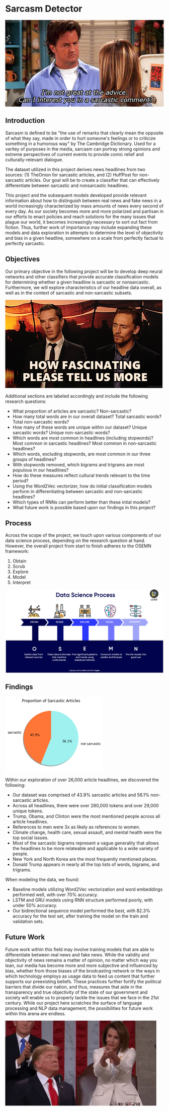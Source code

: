 # Sarcasm Detector

<img src='Images/friends_sarcasm.gif'>

## Introduction

Sarcasm is defined to be "the use of remarks that clearly mean the opposite of what they say, made in order to hurt someone's feelings or to criticize something in a humorous way" by The Cambridge Dictionary. Used for a varitey of purposes in the media, sarcasm can portray strong opinions and extreme perspectives of current events to provide comic relief and culturally-relevant dialogue.

The dataset utilized in this project derives news headlines from two sources: (1) TheOnion for sarcastic articles, and (2) HuffPost for non-sarcastic articles. Our goal will be to create a classifier that can effectively differentiate between sarcastic and nonsarcastic headlines.

This project and the subsequent models developed provide relevant information about how to distinguish between real news and fake news in a world increasingly characterized by mass amounts of news every second of every day. As our society becomes more and more polarized and partisan in our efforts to enact policies and reach solutions for the many issues that plague our world, it becomes increasingly necessary to sort out fact from fiction. Thus, further work of importance may include expanding these models and data exploration in attempts to determine the level of objectivity and bias in a given headline, somewhere on a scale from perfectly factual to perfectly sarcastic.

## Objectives

Our primary objective in the following project will be to develop deep neural networks and other classifiers that provide accurate classification models for determining whether a given headline is sarcastic or nonsarcastic. Furthermore, we will explore characteristics of our headline data overall, as well as in the context of sarcastic and non-sarcastic subsets.

<img src='Images/tell_us_more.gif'>

Additional sections are labeled accordingly and include the following research questions:

* What proportion of articles are sarcastic? Non-sarcastic?
* How many total words are in our overall dataset? Total sarcastic words? Total non-sarcastic words?
* How many of these words are unique within our dataset? Unique sarcastic words? Unique non-sarcastic words?
* Which words are most common in headlines (including stopwords)? Most common in sarcastic headlines? Most common in non-sarcastic headlines?
* Which words, excluding stopwords, are most common in our three groups of headlines?
* With stopwords removed, which bigrams and trigrams are most populous in our headlines?
* How do these measures reflect cultural trends relevant to the time period?
* Using the Word2Vec vectorizer, how do initial classification models perform in differentiating between sarcastic and non-sarcastic headlines?
* Which types of RNNs can perform better than these intial models?
* What future work is possible based upon our findings in this project?

## Process

Across the scope of the project, we touch upon various components of our data science process, depending on the research question at hand. However, the overall project from start to finish adheres to the OSEMN framework:

1. Obtain
2. Scrub
3. Explore
4. Model
5. Interpret

<img src='Images/OSEMN _framework.png'>

## Findings

<img src='Images/article_composition.png'>

Within our exploration of over 26,000 article headlines, we discovered the following:
* Our dataset was comprised of 43.9% sarcastic articles and 56.1% non-sarcastic articles.
* Across all headlines, there were over 280,000 tokens and over 29,000 unique tokens.
* Trump, Obama, and Clinton were the most mentioned people across all article headlines.
* References to men were 3x as likely as references to women.
* Climate change, health care, sexual assault, and mental health were the top social issues.
* Most of the sarcastic bigrams represent a vague generality that allows the headlines to be more relateable and applicable to a wide variety of people.
* New York and North Korea are the most frequently mentioned places.
* Donald Trump appears in nearly all the top lists of words, bigrams, and trigrams.

When modeling the data, we found:
* Baseline models utilizing Word2Vec vectorization and word embeddings performed well, with over 70% accuracy.
* LSTM and GRU models using RNN structure performed poorly, with under 50% accuracy.
* Our bidirectional sequence model performed the best, with 82.3% accuracy for the test set, after training the model on the train and validation sets.

## Future Work

Future work within this field may involve training models that are able to differentiate between real news and fake news. While the validity and objectivity of news remains a matter of opinion, no matter which way you lean, our media has become more and more subjective and influenced by bias, whether from those biases of the brodcasting network or the ways in which technology employs as usage data to feed us content that further supports our preexisting beliefs. These practices further fortify the political barriers that divide our nation, and thus, measures that aide in the transparency and true objectivity of the state of our government and society will enable us to properly tackle the issues that we face in the 21st century. While our project here scratches the surface of language processing and NLP data management, the possibilities for future work within this arena are endless.

<img src='Images/pelosi.gif'>